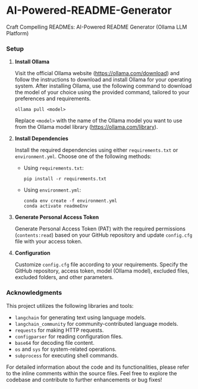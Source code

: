 # AI-Powered-README-Generator
 Craft Compelling READMEs: AI-Powered README Generator (Ollama LLM Platform)


### Setup

1. **Install Ollama**
 
    Visit the official Ollama website (https://ollama.com/download) and follow the instructions to download and install Ollama for your operating system. After installing Ollama, use the following command to download the model of your choice using the provided command, tailored to your preferences and requirements.

     ```
     ollama pull <model>
     ```

     Replace `<model>` with the name of the Ollama model you want to use from the Ollama model library (https://ollama.com/library).
   
3. **Install Dependencies**

   Install the required dependencies using either `requirements.txt` or `environment.yml`. Choose one of the following methods:

   - Using `requirements.txt`:
     ```
     pip install -r requirements.txt
     ```

   - Using `environment.yml`:
     ```
     conda env create -f environment.yml
     conda activate readmeEnv
     ```
     
4. **Generate Personal Access Token**

    Generate Personal Access Token (PAT) with the required permissions (`contents:read`) based on your GitHub repository and update `config.cfg` file with your access token.

5. **Configuration**

    Customize `config.cfg` file according to your requirements. Specify the GitHub repository, access token, model (Ollama model), excluded files, excluded folders, and other parameters.

### Acknowledgments

This project utilizes the following libraries and tools:

- `langchain` for generating text using language models.
- `langchain_community` for community-contributed language models.
- `requests` for making HTTP requests.
- `configparser` for reading configuration files.
- `base64` for decoding file content.
- `os` and `sys` for system-related operations.
- `subprocess` for executing shell commands.

For detailed information about the code and its functionalities, please refer to the inline comments within the source files. Feel free to explore the codebase and contribute to further enhancements or bug fixes!
